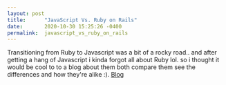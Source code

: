 ```yaml
---
layout: post
title:      "JavaScript Vs. Ruby on Rails"
date:       2020-10-30 15:25:26 -0400
permalink:  javascript_vs_ruby_on_rails
---
```


Transitioning from Ruby to Javascript was a bit of a rocky road.. and after getting a hang of Javascript i kinda forgot all about Ruby lol. so i thought it would be cool to to a blog about them both compare them see the differences and how they're alike :).
[Blog](http://3yerus.medium.com/javascript-vs-ruby-on-rails-4e41b4cb5f0b)
